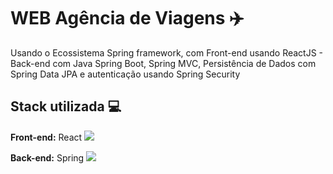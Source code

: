 
# WEB Agência de Viagens :airplane:

Usando o Ecossistema Spring framework, 
com Front-end usando ReactJS - Back-end 
com Java Spring Boot, Spring MVC, Persistência de Dados
com Spring Data JPA e autenticação usando Spring Security
## Stack utilizada :computer:

**Front-end:** React [<img src="https://img.shields.io/badge/-react-%23E4405F?style=for-the-badge&logo=react&logoColor=green"/>](https://img.shields.io/badge/React-20232A?style=for-the-badge&logo=react&logoColor=61DAFB) 

**Back-end:** Spring [<img src="https://img.shields.io/badge/-spring-%23E4405F?style=for-the-badge&logo=spring&logoColor=green"/>](https://img.shields.io/badge/Spring_Security-6DB33F?style=for-the-badge&logo=Spring-Security&logoColor=white)

